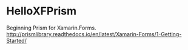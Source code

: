 # HelloXFPrism
Beginning Prism for Xamarin.Forms.
http://prismlibrary.readthedocs.io/en/latest/Xamarin-Forms/1-Getting-Started/
